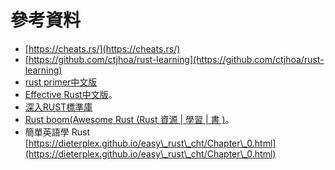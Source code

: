 # 參考資料

* [https://cheats.rs/](https://cheats.rs/)
* [https://github.com/ctjhoa/rust-learning](https://github.com/ctjhoa/rust-learning)
* [rust primer中文版](https://rustcc.gitbooks.io/rustprimer/content/)
* [Effective Rust中文版](https://rustx-labs.github.io/effective-rust-cn/)。
* [深入RUST標準庫](https://github.com/Warrenren/inside-rust-std-library)
* [Rust boom(Awesome Rust (Rust 資源 | 學習 | 書 )](https://rust-boom.github.io/rust-boom/)。
* 簡單英語學 Rust [https://dieterplex.github.io/easy\_rust\_cht/Chapter\_0.html](https://dieterplex.github.io/easy\_rust\_cht/Chapter\_0.html)
